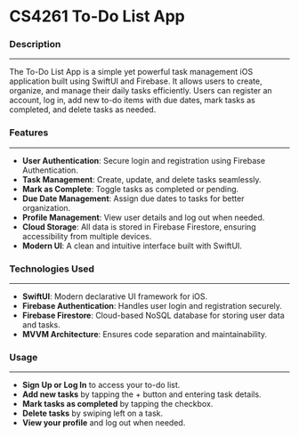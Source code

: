 # CS4261 To-Do List App 

### Description
---
The To-Do List App is a simple yet powerful task management iOS application built using SwiftUI and Firebase. It allows users to create, organize, and manage their daily tasks efficiently. Users can register an account, log in, add new to-do items with due dates, mark tasks as completed, and delete tasks as needed.

### Features
---
- **User Authentication**: Secure login and registration using Firebase Authentication.
- **Task Management**: Create, update, and delete tasks seamlessly.
- **Mark as Complete**: Toggle tasks as completed or pending.
- **Due Date Management**: Assign due dates to tasks for better organization.
- **Profile Management**: View user details and log out when needed.
- **Cloud Storage**: All data is stored in Firebase Firestore, ensuring accessibility from multiple devices.
- **Modern UI**: A clean and intuitive interface built with SwiftUI.

### Technologies Used
---
- **SwiftUI**: Modern declarative UI framework for iOS.
- **Firebase Authentication**: Handles user login and registration securely.
- **Firebase Firestore**: Cloud-based NoSQL database for storing user data and tasks.
- **MVVM Architecture**: Ensures code separation and maintainability.

### Usage
---
- **Sign Up or Log In** to access your to-do list.
- **Add new tasks** by tapping the + button and entering task details.
- **Mark tasks as completed** by tapping the checkbox.
- **Delete tasks** by swiping left on a task.
- **View your profile** and log out when needed.


